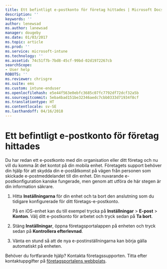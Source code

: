 ```yaml
---
title: Ett befintligt e-postkonto för företag hittades | Microsoft Docs
description: ''
keywords: ''
author: lenewsad
ms.author: lanewsad
manager: dougeby
ms.date: 01/03/2017
ms.topic: article
ms.prod: ''
ms.service: microsoft-intune
ms.technology: ''
ms.assetid: 74c51f7b-7bd8-45cf-99bd-02d1972267cb
searchScope:
- User help
ROBOTS: ''
ms.reviewer: chrisgre
ms.suite: ems
ms.custom: intune-enduser
ms.openlocfilehash: e5e44f563e0ebfc3685c07fc7792df72dcf32a5b
ms.sourcegitcommit: 5eba4bad151be32346aedc7cbb0333d71934f8cf
ms.translationtype: HT
ms.contentlocale: sv-SE
ms.lasthandoff: 04/16/2018
---
```

# <a name="an-existing-company-email-account-was-found"></a>Ett befintligt e-postkonto för företag hittades

Du har redan ett e-postkonto med din organisation eller ditt företag och nu vill du komma åt det kontot på din mobila enhet. Företagets support behöver din hjälp för att skydda din e-poståtkomst på vägen från personen som skickade e-postmeddelandet till din enhet. Din nuvarande e-postkonfiguration kanske fungerade, men genom att utföra de här stegen är din information säkrare.

1.  Hitta **Inställningarna** för din enhet och ta bort den anslutning som du tidigare konfigurerade för ditt företags-e-postkonto.

    På en iOS-enhet kan du till exempel trycka på **Inställningar** > **E-post** > **Konton**. Välj ditt e-postkonto för arbetet och tryck sedan på **Ta bort**.

2.  Stäng **Inställningar**, öppna företagsportalappen på enheten och tryck sedan på **Kontrollera efterlevnad**.

3.  Vänta en stund så att de nya e-postinställningarna kan börja gälla automatiskt på enheten.

Behöver du fortfarande hjälp? Kontakta företagssupporten. Titta efter kontaktuppgifter på [företagsportalens webbplats](https://portal.manage.microsoft.com#HelpDeskDialog).

